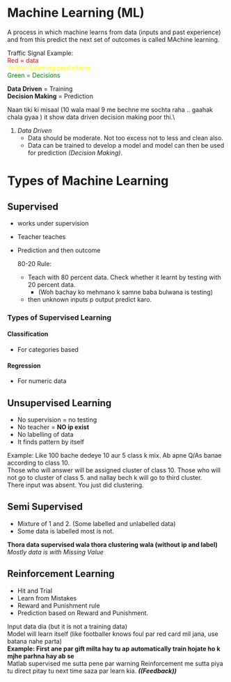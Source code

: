 

# Machine Learning (ML)

A process in which machine learns from data (inputs and past experience) and from this predict the next set of outcomes is called MAchine learning.

Traffic Signal Example:\
<span style=color:red> Red = data </span>\
<span style=color:yellow> Yellow=Learning predicitions </span>\
<span style=color:green> Green = Decisions </span>

**Data   Driven** = Training\
**Decision  Making** = Prediction

Naan tiki ki misaal (10 wala maal 9 me  bechne me sochta raha .. gaahak chala gyaa ) it show data driven decision making poor thi.\

1. _Data Driven_
   * Data should be moderate. Not too excess not to less and clean also.
   * Data can be trained to develop a model and model can then be used for prediction _(Decision Making)_.
  
# Types of Machine Learning

## Supervised 
* works under supervision
* Teacher teaches
* Prediction and then outcome
  
  80-20 Rule:
  * Teach with 80 percent data. Check whether it learnt by testing with 20 percent data.
    * (Woh bachay ko mehmano k samne baba bulwana is testing)
  * then unknown inputs p output predict karo.

### Types of Supervised Learning
#### Classification
* For categories based 
#### Regression
* For numeric data

## Unsupervised Learning
* No supervision = no testing
* No teacher = **NO ip exist**
* No labelling of data
* It finds pattern by itself
  
Example:
 Like 100 bache dedeye 10 aur 5 class k mix. Ab apne Q/As banae according to class 10.\
 Those who will answer will be assigned cluster of class 10. Those who will not go to cluster of class 5. and nallay bech k will go to third cluster.\
 There input was absent. You just did clustering.

 ## Semi Supervised
 * Mixture of 1 and 2. (Some labelled and unlabelled data)
 * Some data is labelled most is not.

**Thora data supervised wala thora clustering wala (without ip and label)**
_Mostly data is with Missing Value_

## Reinforcement Learning
* Hit and Trial
* Learn from Mistakes
* Reward and Punishment rule
* Prediction based on Reward and Punishment.

Input data dia (but it is not a training data)\
Model will learn itself (like footballer knows foul par red card mil jana,     use batana nahe parta)\
**Example: First ane par gift milta hay tu ap automatically train hojate ho k mjhe parhna hay ab se**\
Matlab supervised me sutta pene par warning
Reinforcement me sutta piya tu direct pitay tu next time saza par learn kia. _**((Feedback))**_


